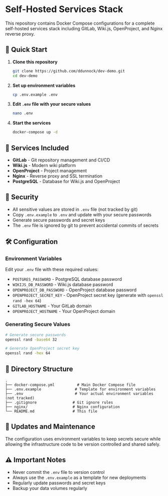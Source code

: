 # Self-Hosted Services Stack

This repository contains Docker Compose configurations for a complete self-hosted services stack including GitLab, Wiki.js, OpenProject, and Nginx reverse proxy.

## 🚀 Quick Start

1. **Clone this repository**
   ```bash
   git clone https://github.com/ddunnock/dev-demo.git
   cd dev-demo
   ```

2. **Set up environment variables**
   ```bash
   cp .env.example .env
   ```

3. **Edit `.env` file with your secure values**
   ```bash
   nano .env
   ```

4. **Start the services**
   ```bash
   docker-compose up -d
   ```

## 🔧 Services Included

- **GitLab** - Git repository management and CI/CD
- **Wiki.js** - Modern wiki platform
- **OpenProject** - Project management
- **Nginx** - Reverse proxy and SSL termination
- **PostgreSQL** - Database for Wiki.js and OpenProject

## 🔐 Security

- All sensitive values are stored in `.env` file (not tracked by git)
- Copy `.env.example` to `.env` and update with your secure passwords
- Generate secure passwords and secret keys
- The `.env` file is ignored by git to prevent accidental commits of secrets

## 🛠 Configuration

### Environment Variables

Edit your `.env` file with these required values:

- `POSTGRES_PASSWORD` - PostgreSQL database password
- `WIKIJS_DB_PASSWORD` - Wiki.js database password  
- `OPENPROJECT_DB_PASSWORD` - OpenProject database password
- `OPENPROJECT_SECRET_KEY` - OpenProject secret key (generate with `openssl rand -hex 64`)
- `GITLAB_HOSTNAME` - Your GitLab domain
- `OPENPROJECT_HOSTNAME` - Your OpenProject domain

### Generating Secure Values

```bash
# Generate secure passwords
openssl rand -base64 32

# Generate OpenProject secret key
openssl rand -hex 64
```

## 📁 Directory Structure

```
.
├── docker-compose.yml          # Main Docker Compose file
├── .env.example               # Template for environment variables
├── .env                       # Your actual environment variables (not tracked)
├── .gitignore                # Git ignore rules
├── nginx/                    # Nginx configuration
└── README.md                 # This file
```

## 🔄 Updates and Maintenance

The configuration uses environment variables to keep secrets secure while allowing the infrastructure code to be version controlled and shared safely.

## ⚠️ Important Notes

- Never commit the `.env` file to version control
- Always use the `.env.example` as a template for new deployments
- Regularly update passwords and secret keys
- Backup your data volumes regularly
